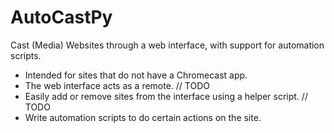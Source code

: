 # AutoCastPy

Cast (Media) Websites through a web interface, with support for automation scripts.

* Intended for sites that do not have a Chromecast app.
* The web interface acts as a remote. // TODO
* Easily add or remove sites from the interface using a helper script. // TODO
* Write automation scripts to do certain actions on the site.